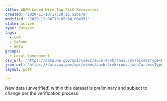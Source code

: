 ```yaml
---
title: WDFW-Coded Wire Tag Fish Recoveries
created: '2020-11-10T17:20:15.526679'
modified: '2020-12-04T19:05:04.084951'
state: active
type: dataset
tags:
  - Cwt
  - Salmon
  - Wdfw
groups:
  - Local Government
csv_url: 'https://data.wa.gov/api/views/auvb-4rvk/rows.csv?accessType=DOWNLOAD'
json_url: 'https://data.wa.gov/api/views/auvb-4rvk/rows.json?accessType=DOWNLOAD'
layout: post

---
```

New data (unverified) within this dataset is preliminary and subject to change per the verification process.
